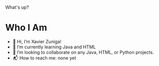 What's up?
# Who I Am
- 👋 Hi, I’m Xavier Zuniga!
- 🌱 I’m currently learning Java and HTML
- 🤝 I’m looking to collaborate on any Java, HTML, or Python projects.
- 📬 How to reach me: none yet

<!---
xavier-zuniga/xavier-zuniga is a ✨ special ✨ repository because its `README.md` (this file) appears on your GitHub profile.
You can click the Preview link to take a look at your changes.
--->
